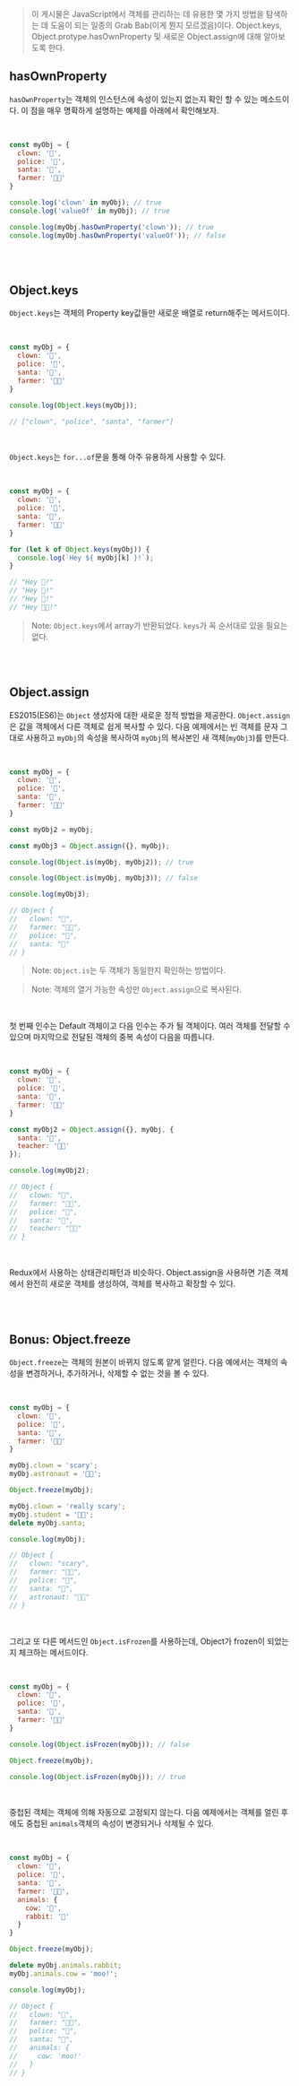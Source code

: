 > 이 게시물은 JavaScript에서 객체를 관리하는 데 유용한 몇 가지 방법을 탐색하는 데 도움이 되는 일종의 Grab Bab(이게 뭔지 모르겠음)이다. Object.keys, Object.protype.hasOwnProperty 및 새로운 Object.assign에 대해 알아보도록 한다.

## hasOwnProperty
`hasOwnProperty`는 객체의 인스턴스에 속성이 있는지 없는지 확인 할 수 있는 메소드이다. 이 점을 매우 명확하게 설명하는 예제를 아래에서 확인해보자.

<br>

```js
const myObj = {
  clown: '🤡',
  police: '👮',
  santa: '🎅',
  farmer: '👩‍🌾'
}

console.log('clown' in myObj); // true
console.log('valueOf' in myObj); // true

console.log(myObj.hasOwnProperty('clown')); // true
console.log(myObj.hasOwnProperty('valueOf')); // false
```

<br>
<br>

## Object.keys
`Object.keys`는 객체의 Property key값들만 새로운 배열로 return해주는 메서드이다.

<br>

```js
const myObj = {
  clown: '🤡',
  police: '👮',
  santa: '🎅',
  farmer: '👩‍🌾'
}

console.log(Object.keys(myObj));

// ["clown", "police", "santa", "farmer"]
```

<br>

`Object.keys`는 `for...of`문을 통해 아주 유용하게 사용할 수 있다.

<br>

```js
const myObj = {
  clown: '🤡',
  police: '👮',
  santa: '🎅',
  farmer: '👩‍🌾'
}

for (let k of Object.keys(myObj)) {
  console.log(`Hey ${ myObj[k] }!`);
}

// "Hey 🤡!"
// "Hey 👮!"
// "Hey 🎅!"
// "Hey 👩‍🌾!"
```

> Note: `Object.keys`에서 array가 반환되었다. `keys`가 꼭 순서대로 있을 필요는 없다.

<br>
<br>

## Object.assign

ES2015(ES6)는 `Object` 생성자에 대한 새로운 정적 방법을 제공한다. `Object.assign`은 값을 객체에서 다른 객체로 쉽게 복사할 수 있다. 다음 예제에서는 빈 객체를 문자 그대로 사용하고 `myObj`의 속성을 복사하여 `myObj`의 복사본인 새 객체(`myObj3`)를 만든다.

<br>

```js
const myObj = {
  clown: '🤡',
  police: '👮',
  santa: '🎅',
  farmer: '👩‍🌾'
}

const myObj2 = myObj;

const myObj3 = Object.assign({}, myObj);

console.log(Object.is(myObj, myObj2)); // true

console.log(Object.is(myObj, myObj3)); // false

console.log(myObj3);

// Object {
//   clown: "🤡",
//   farmer: "👩‍🌾",
//   police: "👮",
//   santa: "🎅"
// }
```

> Note: `Object.is`는 두 객체가 동일한지 확인하는 방법이다.

> Note: 객체의 열거 가능한 속성만 `Object.assign`으로 복사된다.

<br>

첫 번째 인수는 Default 객체이고 다음 인수는 주가 될 객체이다. 여러 객체를 전달할 수 있으며 마지막으로 전달된 객체의 중복 속성이 다음을 따릅니다.

<br>

```js
const myObj = {
  clown: '🤡',
  police: '👮',
  santa: '🎅',
  farmer: '👩‍🌾'
}

const myObj2 = Object.assign({}, myObj, {
  santa: '🎄',
  teacher: '👩‍🏫'
});

console.log(myObj2);

// Object {
//   clown: "🤡",
//   farmer: "👩‍🌾",
//   police: "👮",
//   santa: "🎄",
//   teacher: "👩‍🏫"
// }
```

<br>

Redux에서 사용하는 상태관리패턴과 비슷하다. Object.assign을 사용하면 기존 객체에서 완전히 새로운 객체를 생성하여, 객체를 복사하고 확장할 수 있다.

<br>
<br>

## Bonus: Object.freeze

`Object.freeze`는 객체의 원본이 바뀌지 않도록 얕게 얼린다. 다음 예에서는 객체의 속성을 변경하거나, 추가하거나, 삭제할 수 없는 것을 볼 수 있다.

<br>

```js
const myObj = {
  clown: '🤡',
  police: '👮',
  santa: '🎅',
  farmer: '👩‍🌾'
}

myObj.clown = 'scary';
myObj.astronaut = '👨‍🚀';

Object.freeze(myObj);

myObj.clown = 'really scary';
myObj.student = '👩‍🎓';
delete myObj.santa;

console.log(myObj);

// Object {
//   clown: "scary",
//   farmer: "👩‍🌾",
//   police: "👮",
//   santa: "🎅",
//   astronaut: "👨‍🚀"
// }
```

<br>

그리고 또 다른 메서드인 `Object.isFrozen`를 사용하는데, Object가 frozen이 되었는지 체크하는 메서드이다.

<br>

```js
const myObj = {
  clown: '🤡',
  police: '👮',
  santa: '🎅',
  farmer: '👩‍🌾'
}

console.log(Object.isFrozen(myObj)); // false

Object.freeze(myObj);

console.log(Object.isFrozen(myObj)); // true
```

<br>

중첩된 객체는 객체에 의해 자동으로 고정되지 않는다. 다음 예제에서는 객체를 얼린 후에도 중첩된 `animals`객체의 속성이 변경되거나 삭제될 수 있다.

<br>

```js
const myObj = {
  clown: '🤡',
  police: '👮',
  santa: '🎅',
  farmer: '👩‍🌾',
  animals: {
    cow: '🐄',
    rabbit: '🐇'
  }
}

Object.freeze(myObj);

delete myObj.animals.rabbit;
myObj.animals.cow = 'moo!';

console.log(myObj);

// Object {
//   clown: "🤡",
//   farmer: "👩‍🌾",
//   police: "👮",
//   santa: "🎅",
//   animals: {
//     cow: 'moo!'
//   }
// }
```